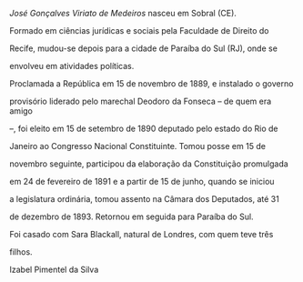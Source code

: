 

*José Gonçalves Viriato de Medeiros* nasceu em Sobral (CE).



Formado em ciências jurídicas e sociais pela Faculdade de Direito do

Recife, mudou-se depois para a cidade de Paraíba do Sul (RJ), onde se

envolveu em atividades políticas.



Proclamada a República em 15 de novembro de 1889, e instalado o governo

provisório liderado pelo marechal Deodoro da Fonseca – de quem era amigo

–, foi eleito em 15 de setembro de 1890 deputado pelo estado do Rio de

Janeiro ao Congresso Nacional Constituinte. Tomou posse em 15 de

novembro seguinte, participou da elaboração da Constituição promulgada

em 24 de fevereiro de 1891 e a partir de 15 de junho, quando se iniciou

a legislatura ordinária, tomou assento na Câmara dos Deputados, até 31

de dezembro de 1893. Retornou em seguida para Paraíba do Sul.



Foi casado com Sara Blackall, natural de Londres, com quem teve três

filhos.



Izabel Pimentel da Silva



